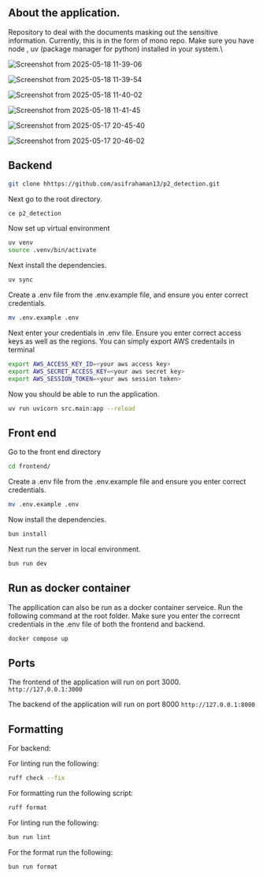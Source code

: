 ## About the application.

Repository to deal with the documents masking out the sensitive information. Currently, this is in the form of mono repo. Make sure you have node , uv (package manager for python) installed in your system.\


![Screenshot from 2025-05-18 11-39-06](https://github.com/user-attachments/assets/f0899994-8e2a-4388-816b-25aa7446d924)

![Screenshot from 2025-05-18 11-39-54](https://github.com/user-attachments/assets/df21a377-4707-4eff-9e3a-afdeb1c0df0f)

![Screenshot from 2025-05-18 11-40-02](https://github.com/user-attachments/assets/7d6a5abd-ae21-46a2-ba9a-97d90fea23e1)

![Screenshot from 2025-05-18 11-41-45](https://github.com/user-attachments/assets/47d4acc6-03e6-4ffa-9b44-3912758d9b6f)


![Screenshot from 2025-05-17 20-45-40](https://github.com/user-attachments/assets/6719c6a4-8cba-4a63-a238-8475f11b3e9d)

![Screenshot from 2025-05-17 20-46-02](https://github.com/user-attachments/assets/6d70f4bb-0296-48c9-b626-db2262e308fa)

## Backend

```bash
git clone hhttps://github.com/asifrahaman13/p2_detection.git
```

Next go to the root directory.

```bash
ce p2_detection
```

Now set up virtual environment

```bash
uv venv
source .venv/bin/activate
```

Next install the dependencies.

```bash
uv sync
```

Create a .env file from the .env.example file, and ensure you enter correct credentials.

```bash
mv .env.example .env
```

Next enter your credentials in .env file. Ensure you enter correct access keys as well as the regions. You can simply export AWS credentails in terminal

```bash
export AWS_ACCESS_KEY_ID=<your aws access key>
export AWS_SECRET_ACCESS_KEY=<your aws secret key>
export AWS_SESSION_TOKEN=<your aws session token>
```

Now you should be able to run the application.

```bash
uv run uvicorn src.main:app --reload
```

## Front end

Go to the front end directory

```bash
cd frontend/
```

Create a .env file from the .env.example file and ensure you enter correct credentials.

```bash
mv .env.example .env
```

Now install the dependencies.

```bash
bun install
```

Next run the server in local environment.

```bash
bun run dev
```

## Run as docker container

The appllication can also be run as a docker container serveice. Run the following command at the root folder. Make sure you enter the correcnt credentials in the .env file of both the frontend and backend.


```bash
docker compose up
```

## Ports

The frontend of the application will run on port 3000. `http://127.0.0.1:3000`

The backend of the application will run on port 8000 `http://127.0.0.1:8000`

## Formatting

For backend:

For linting run the following:

```bash
ruff check --fix
```

For formatting run the following script:

```bash
ruff format
```

For linting run the following:

```bash
bun run lint
```

For the format run the following:

```bash
bun run format
```
